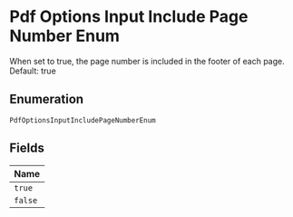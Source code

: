 
# Pdf Options Input Include Page Number Enum

When set to true, the page number is included in the footer of each page. Default: true

## Enumeration

`PdfOptionsInputIncludePageNumberEnum`

## Fields

| Name |
|  --- |
| `true` |
| `false` |

